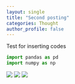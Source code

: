 ```yaml
---
layout: single
title: "Second posting"
categories: Thought
author_profile: false
---
```


Test for inserting codes

```python
import pandas as pd
import numpy as np
```

![](../butterfly.jpg)
![](../waterdrop.jpg)
![](../img_5091.jpg)